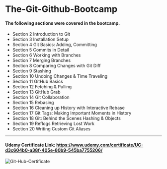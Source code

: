 # The-Git-Github-Bootcamp

#### The following sections were covered in the bootcamp.
- Section 2 Introduction to Git
- Section 3 Installation Setup
- Section 4 Git Basics: Adding, Committing
- Section 5 Commits in Detail
- Section 6 Working with Branches
- Section 7 Merging Branches
- Section 8 Comparing Changes with Git Diff
- Section 9 Stashing
- Section 10 Undoing Changes & Time Traveling
- Section 11 GitHub Basics
- Section 12 Fetching & Pulling
- Section 13 GitHub Grab
- Section 14 Git Collaboration
- Section 15 Rebasing
- Section 16 Cleaning up History with Interactive Rebase
- Section 17 Git Tags: Making Important Moments in History
- Section 18 Git: Behind the Scenes Hashing & Objects
- Section 19 Reflogs Retrieving Lost Work
- Section 20 Writing Custom Git Aliases

***

#### Udemy Certificate Link: <https://www.udemy.com/certificate/UC-d3c604b0-a38f-405e-80b9-545ba7755206/>


![Git-Hub-Certificate](https://udemy-certificate.s3.amazonaws.com/image/UC-d3c604b0-a38f-405e-80b9-545ba7755206.jpg)
